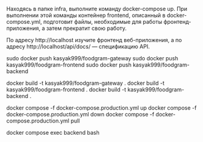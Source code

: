 Находясь в папке infra, выполните команду docker-compose up. При выполнении этой команды контейнер frontend, описанный в docker-compose.yml, подготовит файлы, необходимые для работы фронтенд-приложения, а затем прекратит свою работу.

По адресу http://localhost изучите фронтенд веб-приложения, а по адресу http://localhost/api/docs/ — спецификацию API.

sudo docker push kasyak999/foodgram-gateway
sudo docker push kasyak999/foodgram-frontend
sudo docker push kasyak999/foodgram-backend

docker build -t kasyak999/foodgram-gateway .
docker build -t kasyak999/foodgram-frontend .
docker build -t kasyak999/foodgram-backend .

docker compose -f docker-compose.production.yml up
docker compose -f docker-compose.production.yml down
docker compose -f docker-compose.production.yml pull

docker compose exec backend bash